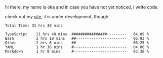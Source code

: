 hi there, my name is oka and in case you have not yet noticed, i write code.

check out my [site](https://www.okawibawa.dev), it is under development, though.

<!--START_SECTION:waka-->

```javascript, typescript, go, python, dockerfile, yaml, markdown, html, javascriptreact, typescriptreact, json, rust
Total Time: 31 hrs 30 mins

TypeScript    21 hrs 48 mins  ################---------   64.89 %
Bash          2 hrs 19 mins   ##-----------------------   06.93 %
Other         2 hrs 6 mins    ##-----------------------   06.25 %
YAML          1 hr 38 mins    #------------------------   04.86 %
Markdown      1 hr 8 mins     #------------------------   03.38 %
```

<!--END_SECTION:waka-->

<!--
**okawibawa/okawibawa** is a ✨ _special_ ✨ repository because its `README.md` (this file) appears on your GitHub profile.

Here are some ideas to get you started:

- 🔭 I’m currently working on ...
- 🌱 I’m currently learning ...
- 👯 I’m looking to collaborate on ...
- 🤔 I’m looking for help with ...
- 💬 Ask me about ...
- 📫 How to reach me: ...
- 😄 Pronouns: ...
- ⚡ Fun fact: ...
-->
